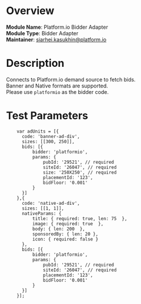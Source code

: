 # Overview

**Module Name**: Platform.io Bidder Adapter  
**Module Type**: Bidder Adapter  
**Maintainer**: siarhei.kasukhin@platform.io  

# Description

Connects to Platform.io demand source to fetch bids.  
Banner and Native formats are supported.  
Please use ```platformio``` as the bidder code.

# Test Parameters
```
    var adUnits = [{
      code: 'banner-ad-div',
      sizes: [[300, 250]],
      bids: [{
          bidder: 'platformio',
          params: { 
              pubId: '29521', // required
              siteId: '26047', // required
              size: '250X250', // required
              placementId: '123',
              bidFloor: '0.001'
          }
      }]
    },{
      code: 'native-ad-div',
      sizes: [[1, 1]],
      nativeParams: {
          title: { required: true, len: 75  },
          image: { required: true  },
          body: { len: 200  },
          sponsoredBy: { len: 20 },
          icon: { required: false }
      },
      bids: [{
          bidder: 'platformio',
          params: { 
              pubId: '29521', // required
              siteId: '26047', // required
              placementId: '123',
              bidFloor: '0.001'
          }
      }]
    }];
```
